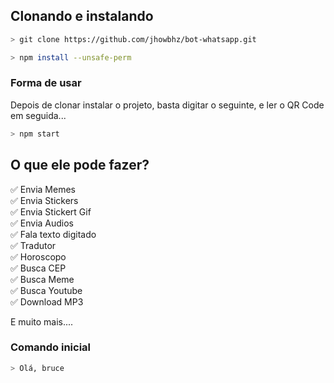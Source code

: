 ## Clonando e instalando

```bash
> git clone https://github.com/jhowbhz/bot-whatsapp.git
```

```bash
> npm install --unsafe-perm
```

### Forma de usar
Depois de clonar instalar o projeto, basta digitar o seguinte, e ler o QR Code em seguida... 

```bash
> npm start
```

## O que ele pode fazer?
✅ Envia Memes<br />
✅ Envia Stickers<br />
✅ Envia Stickert Gif<br />
✅ Envia Audios<br />
✅ Fala texto digitado<br />
✅ Tradutor<br />
✅ Horoscopo <br />
✅ Busca CEP<br />
✅ Busca Meme<br />
✅ Busca Youtube<br />
✅ Download MP3<br />

E muito mais....

### Comando inicial

```bash
> Olá, bruce
```

